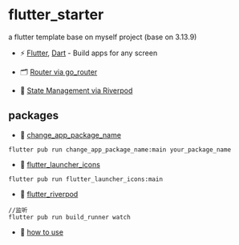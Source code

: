 # flutter_starter

a flutter template base on myself project (base on 3.13.9)


- ⚡️ [Flutter](https://github.com/flutter/flutter), [Dart](https://github.com/dart-lang) - Build apps for any screen

- 🗂 [Router via go_router](https://github.com/flutter/packages/tree/main/packages/go_router)

- 🍍 [State Management via Riverpod](https://github.com/rrousselGit/riverpod)


## packages

- 🎢 [change_app_package_name](https://pub.dev/packages/change_app_package_name)
```agsl
flutter pub run change_app_package_name:main your_package_name
```

- 🎢 [flutter_launcher_icons](https://pub.dev/packages/flutter_launcher_icons)
```agsl
flutter pub run flutter_launcher_icons:main
```

- 🎢 [flutter_riverpod](https://docs-v2.riverpod.dev/zh-Hans/docs/getting_started)
```agsl
//监听
flutter pub run build_runner watch
```

- 🎢 [how to use](https://github.com/jiang111/flutter_starter/blob/main/USAGE.md)



